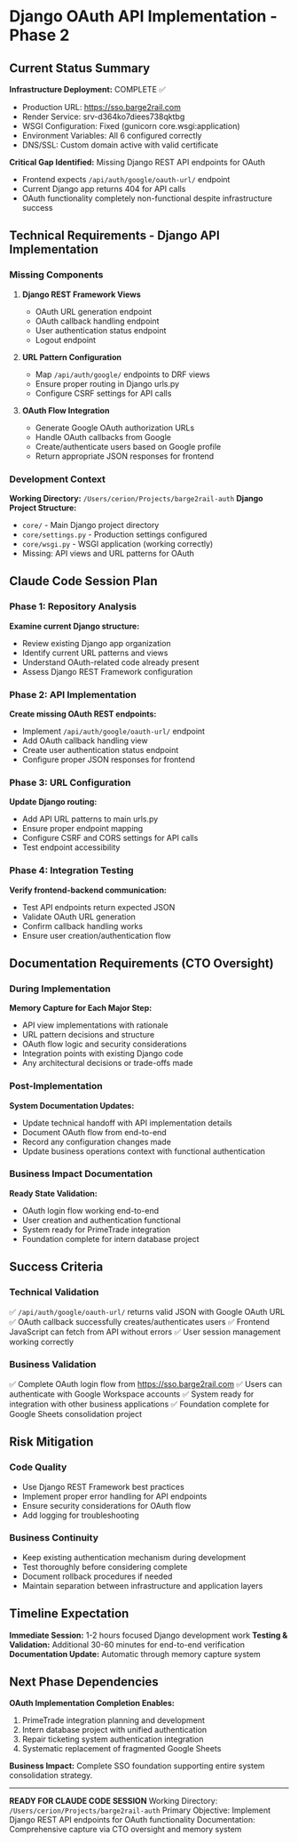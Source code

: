 # Django OAuth API Implementation - Phase 2

## Current Status Summary
**Infrastructure Deployment:** COMPLETE ✅
- Production URL: https://sso.barge2rail.com
- Render Service: srv-d364ko7diees738qktbg  
- WSGI Configuration: Fixed (gunicorn core.wsgi:application)
- Environment Variables: All 6 configured correctly
- DNS/SSL: Custom domain active with valid certificate

**Critical Gap Identified:** Missing Django REST API endpoints for OAuth
- Frontend expects `/api/auth/google/oauth-url/` endpoint
- Current Django app returns 404 for API calls
- OAuth functionality completely non-functional despite infrastructure success

## Technical Requirements - Django API Implementation

### Missing Components
1. **Django REST Framework Views**
   - OAuth URL generation endpoint
   - OAuth callback handling endpoint  
   - User authentication status endpoint
   - Logout endpoint

2. **URL Pattern Configuration**
   - Map `/api/auth/google/` endpoints to DRF views
   - Ensure proper routing in Django urls.py
   - Configure CSRF settings for API calls

3. **OAuth Flow Integration**
   - Generate Google OAuth authorization URLs
   - Handle OAuth callbacks from Google
   - Create/authenticate users based on Google profile
   - Return appropriate JSON responses for frontend

### Development Context
**Working Directory:** `/Users/cerion/Projects/barge2rail-auth`
**Django Project Structure:**
- `core/` - Main Django project directory
- `core/settings.py` - Production settings configured
- `core/wsgi.py` - WSGI application (working correctly)
- Missing: API views and URL patterns for OAuth

## Claude Code Session Plan

### Phase 1: Repository Analysis
**Examine current Django structure:**
- Review existing Django app organization
- Identify current URL patterns and views
- Understand OAuth-related code already present
- Assess Django REST Framework configuration

### Phase 2: API Implementation
**Create missing OAuth REST endpoints:**
- Implement `/api/auth/google/oauth-url/` endpoint
- Add OAuth callback handling view
- Create user authentication status endpoint
- Configure proper JSON responses for frontend

### Phase 3: URL Configuration
**Update Django routing:**
- Add API URL patterns to main urls.py
- Ensure proper endpoint mapping
- Configure CSRF and CORS settings for API calls
- Test endpoint accessibility

### Phase 4: Integration Testing
**Verify frontend-backend communication:**
- Test API endpoints return expected JSON
- Validate OAuth URL generation
- Confirm callback handling works
- Ensure user creation/authentication flow

## Documentation Requirements (CTO Oversight)

### During Implementation
**Memory Capture for Each Major Step:**
- API view implementations with rationale
- URL pattern decisions and structure
- OAuth flow logic and security considerations
- Integration points with existing Django code
- Any architectural decisions or trade-offs made

### Post-Implementation
**System Documentation Updates:**
- Update technical handoff with API implementation details
- Document OAuth flow from end-to-end
- Record any configuration changes made
- Update business operations context with functional authentication

### Business Impact Documentation
**Ready State Validation:**
- OAuth login flow working end-to-end
- User creation and authentication functional
- System ready for PrimeTrade integration
- Foundation complete for intern database project

## Success Criteria

### Technical Validation
✅ `/api/auth/google/oauth-url/` returns valid JSON with Google OAuth URL
✅ OAuth callback successfully creates/authenticates users
✅ Frontend JavaScript can fetch from API without errors
✅ User session management working correctly

### Business Validation
✅ Complete OAuth login flow from https://sso.barge2rail.com
✅ Users can authenticate with Google Workspace accounts
✅ System ready for integration with other business applications
✅ Foundation complete for Google Sheets consolidation project

## Risk Mitigation

### Code Quality
- Use Django REST Framework best practices
- Implement proper error handling for API endpoints
- Ensure security considerations for OAuth flow
- Add logging for troubleshooting

### Business Continuity
- Keep existing authentication mechanism during development
- Test thoroughly before considering complete
- Document rollback procedures if needed
- Maintain separation between infrastructure and application layers

## Timeline Expectation

**Immediate Session:** 1-2 hours focused Django development work
**Testing & Validation:** Additional 30-60 minutes for end-to-end verification
**Documentation Update:** Automatic through memory capture system

## Next Phase Dependencies

**OAuth Implementation Completion Enables:**
1. PrimeTrade integration planning and development
2. Intern database project with unified authentication
3. Repair ticketing system authentication integration
4. Systematic replacement of fragmented Google Sheets

**Business Impact:** Complete SSO foundation supporting entire system consolidation strategy.

---

**READY FOR CLAUDE CODE SESSION**
Working Directory: `/Users/cerion/Projects/barge2rail-auth`
Primary Objective: Implement Django REST API endpoints for OAuth functionality
Documentation: Comprehensive capture via CTO oversight and memory system
